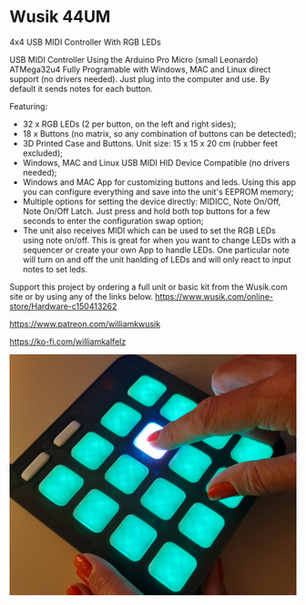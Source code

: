 # Wusik 44UM
 4x4 USB MIDI Controller With RGB LEDs

USB MIDI Controller Using the Arduino Pro Micro (small Leonardo) ATMega32u4
Fully Programable with Windows, MAC and Linux direct support (no drivers needed). Just plug into the computer and use. By default it sends notes for each button.

Featuring:

- 32 x RGB LEDs (2 per button, on the left and right sides);
- 18 x Buttons (no matrix, so any combination of buttons can be detected);
- 3D Printed Case and Buttons. Unit size: 15 x 15 x 20 cm (rubber feet excluded);
- Windows, MAC and Linux USB MIDI HID Device Compatible (no drivers needed);
- Windows and MAC App for customizing buttons and leds. Using this app you can configure everything and save into the unit's EEPROM memory;
- Multiple options for setting the device directly: MIDICC, Note On/Off, Note On/Off Latch. Just press and hold both top buttons for a few seconds to enter the configuration swap option;
- The unit also receives MIDI which can be used to set the RGB LEDs using note on/off. This is great for when you want to change LEDs with a sequencer or create your own App to handle LEDs. One particular note will turn on and off the unit hanlding of LEDs and will only react to input notes to set leds.

Support this project by ordering a full unit or basic kit from the Wusik.com site or by using any of the links below.
https://www.wusik.com/online-store/Hardware-c150413262

https://www.patreon.com/williamkwusik

https://ko-fi.com/williamkalfelz

![Screenshot](Picture.jpeg)

